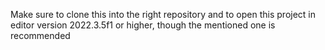Make sure to clone this into the right repository and to open this project in editor version 2022.3.5f1 or higher, though the mentioned one is recommended